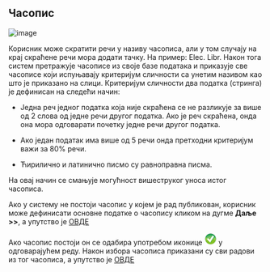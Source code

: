 ## Часопис
 
 ![image](https://user-images.githubusercontent.com/29538544/148198050-1ddd847b-40a4-4c65-965d-943b5cb97cab.png)
 
Корисник може скратити речи у називу часописа, али у том случају на крај скраћене речи мора додати тачку. На пример: Elec. Libr. Након тога систем претражује часописе из своје базе података и приказује све часописе који испуњавају критеријум сличности са унетим називом кao штo je приказaнo нa слици. Критеријум сличности два податка (стринга) је дефинисан на следећи начин: 

-	Једна реч једног податка која није скраћена се не разликује за више од 2 слова од једне речи другог податка. Ако је реч скраћена, онда она мора одговарати почетку једне речи другог податка.

-	Ако један податак има више од 5 речи онда претходни критеријум важи за 80% речи.

-	Ћирилично и латинично писмо су равноправна писма.

На овај начин се смањује могућност вишеструког уноса истог часописа. 

Ако у систему не постоји часопис у којем је рад публикован, корисник може дефинисати основне податке о часопису кликом на дугме **Даље >>**, а упутство је [ОВДЕ](podaciOcasopisu.md) 

Ако часопис постоји он се одабира употребом иконице ![image](../../images/pick24.png) у одговарајућем реду. Након избора часописа приказани су сви радови из тог часописа, а упутство је [ОВДЕ](spisakRadovaCasopis.md)
